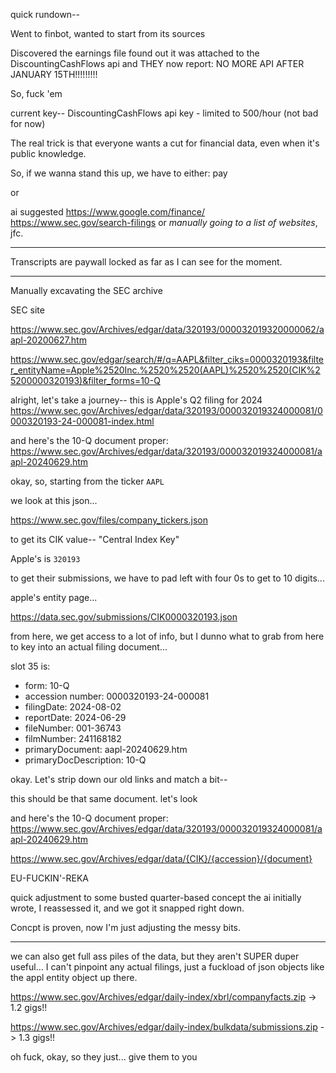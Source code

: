 

quick rundown--

Went to finbot, wanted to start from its sources

Discovered the earnings file
  found out it was attached to the DiscountingCashFlows api
    and THEY now report: NO MORE API AFTER JANUARY 15TH!!!!!!!!!

So, fuck 'em

current key--  DiscountingCashFlows api key - limited to 500/hour (not bad for now)

The real trick is that everyone wants a cut for financial data, even when it's public knowledge. 


So, if we wanna stand this up, we have to either: 
pay

or

ai suggested 
https://www.google.com/finance/
https://www.sec.gov/search-filings
or *manually going to a list of websites*, jfc. 



---

Transcripts are paywall locked as far as I can see for the moment. 

---
Manually excavating the SEC archive

SEC site

https://www.sec.gov/Archives/edgar/data/320193/000032019320000062/aapl-20200627.htm

https://www.sec.gov/edgar/search/#/q=AAPL&filter_ciks=0000320193&filter_entityName=Apple%2520Inc.%2520%2520(AAPL)%2520%2520(CIK%25200000320193)&filter_forms=10-Q


alright, let's take a journey-- this is Apple's Q2 filing for 2024
https://www.sec.gov/Archives/edgar/data/320193/000032019324000081/0000320193-24-000081-index.html

and here's the 10-Q document proper:
https://www.sec.gov/Archives/edgar/data/320193/000032019324000081/aapl-20240629.htm


okay, so, starting from the ticker `AAPL`

we look at this json...

https://www.sec.gov/files/company_tickers.json

to get its CIK value-- "Central Index Key"

Apple's is `320193`

to get their submissions, we have to pad left with four 0s to get to 10 digits...

apple's entity page...

https://data.sec.gov/submissions/CIK0000320193.json


from here, we get access to a lot of info, but I dunno what to grab from here to key into an actual filing document...

slot 35 is:
- form: 10-Q
- accession number: 0000320193-24-000081
- filingDate: 2024-08-02
- reportDate: 2024-06-29
- fileNumber: 001-36743
- filmNumber: 241168182
- primaryDocument: aapl-20240629.htm
- primaryDocDescription: 10-Q


okay. Let's strip down our old links and match a bit-- 

this should be that same document. let's look 

and here's the 10-Q document proper:
https://www.sec.gov/Archives/edgar/data/320193/000032019324000081/aapl-20240629.htm

https://www.sec.gov/Archives/edgar/data/{CIK}/{accession}/{document}


EU-FUCKIN'-REKA

quick adjustment to some busted quarter-based concept the ai initially wrote, I reassessed it, and we got it snapped right down. 

Concpt is proven, now I'm just adjusting the messy bits. 



---


we can also get full ass piles of the data, but they aren't SUPER duper useful... I can't pinpoint any actual filings, just a fuckload of json objects like the appl entity object up there. 

https://www.sec.gov/Archives/edgar/daily-index/xbrl/companyfacts.zip -> 1.2 gigs!!

https://www.sec.gov/Archives/edgar/daily-index/bulkdata/submissions.zip -> 1.3 gigs!!


oh fuck, okay, so they just... give them to you


